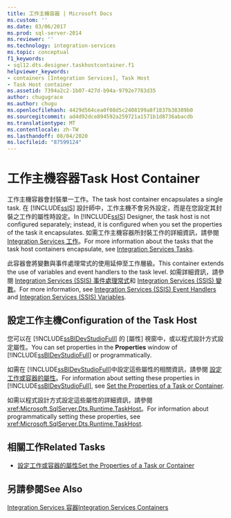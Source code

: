 ```yaml
---
title: 工作主機容器 | Microsoft Docs
ms.custom: ''
ms.date: 03/06/2017
ms.prod: sql-server-2014
ms.reviewer: ''
ms.technology: integration-services
ms.topic: conceptual
f1_keywords:
- sql12.dts.designer.taskhostcontainer.f1
helpviewer_keywords:
- containers [Integration Services], Task Host
- Task Host container
ms.assetid: 7394a2c2-1b07-427d-b94a-9792e7783d35
author: chugugrace
ms.author: chugu
ms.openlocfilehash: 4429d564cea0f08d5c2408199a8f1837b38389b0
ms.sourcegitcommit: ad4d92dce894592a259721a1571b1d8736abacdb
ms.translationtype: MT
ms.contentlocale: zh-TW
ms.lasthandoff: 08/04/2020
ms.locfileid: "87599124"
---
```

# <a name="task-host-container"></a><span data-ttu-id="bb86e-102">工作主機容器</span><span class="sxs-lookup"><span data-stu-id="bb86e-102">Task Host Container</span></span>
  <span data-ttu-id="bb86e-103">工作主機容器會封裝單一工作。</span><span class="sxs-lookup"><span data-stu-id="bb86e-103">The task host container encapsulates a single task.</span></span> <span data-ttu-id="bb86e-104">在 [!INCLUDE[ssIS](../../includes/ssis-md.md)] 設計師中，工作主機不會另外設定，而是在您設定其封裝之工作的屬性時設定。</span><span class="sxs-lookup"><span data-stu-id="bb86e-104">In [!INCLUDE[ssIS](../../includes/ssis-md.md)] Designer, the task host is not configured separately; instead, it is configured when you set the properties of the task it encapsulates.</span></span> <span data-ttu-id="bb86e-105">如需工作主機容器所封裝工作的詳細資訊，請參閱 [Integration Services 工作](integration-services-tasks.md)。</span><span class="sxs-lookup"><span data-stu-id="bb86e-105">For more information about the tasks that the task host containers encapsulate, see [Integration Services Tasks](integration-services-tasks.md).</span></span>  
  
 <span data-ttu-id="bb86e-106">此容器會將變數與事件處理常式的使用延伸至工作層級。</span><span class="sxs-lookup"><span data-stu-id="bb86e-106">This container extends the use of variables and event handlers to the task level.</span></span> <span data-ttu-id="bb86e-107">如需詳細資訊，請參閱 [Integration Services &#40;SSIS&#41; 事件處理常式](../integration-services-ssis-event-handlers.md)和 [Integration Services &#40;SSIS&#41; 變數](../integration-services-ssis-variables.md)。</span><span class="sxs-lookup"><span data-stu-id="bb86e-107">For more information, see [Integration Services &#40;SSIS&#41; Event Handlers](../integration-services-ssis-event-handlers.md) and [Integration Services &#40;SSIS&#41; Variables](../integration-services-ssis-variables.md).</span></span>  
  
## <a name="configuration-of-the-task-host"></a><span data-ttu-id="bb86e-108">設定工作主機</span><span class="sxs-lookup"><span data-stu-id="bb86e-108">Configuration of the Task Host</span></span>  
 <span data-ttu-id="bb86e-109">您可以在 [!INCLUDE[ssBIDevStudioFull](../../includes/ssbidevstudiofull-md.md)] 的 [屬性] 視窗中，或以程式設計方式設定屬性。</span><span class="sxs-lookup"><span data-stu-id="bb86e-109">You can set properties in the **Properties** window of [!INCLUDE[ssBIDevStudioFull](../../includes/ssbidevstudiofull-md.md)] or programmatically.</span></span>  
  
 <span data-ttu-id="bb86e-110">如需在 [!INCLUDE[ssBIDevStudioFull](../../includes/ssbidevstudiofull-md.md)]中設定這些屬性的相關資訊，請參閱 [設定工作或容器的屬性](../set-the-properties-of-a-task-or-container.md)。</span><span class="sxs-lookup"><span data-stu-id="bb86e-110">For information about setting these properties in [!INCLUDE[ssBIDevStudioFull](../../includes/ssbidevstudiofull-md.md)], see [Set the Properties of a Task or Container](../set-the-properties-of-a-task-or-container.md).</span></span>  
  
 <span data-ttu-id="bb86e-111">如需以程式設計方式設定這些屬性的詳細資訊，請參閱 <xref:Microsoft.SqlServer.Dts.Runtime.TaskHost>。</span><span class="sxs-lookup"><span data-stu-id="bb86e-111">For information about programmatically setting these properties, see <xref:Microsoft.SqlServer.Dts.Runtime.TaskHost>.</span></span>  
  
## <a name="related-tasks"></a><span data-ttu-id="bb86e-112">相關工作</span><span class="sxs-lookup"><span data-stu-id="bb86e-112">Related Tasks</span></span>  
  
-   [<span data-ttu-id="bb86e-113">設定工作或容器的屬性</span><span class="sxs-lookup"><span data-stu-id="bb86e-113">Set the Properties of a Task or Container</span></span>](../set-the-properties-of-a-task-or-container.md)  
  
## <a name="see-also"></a><span data-ttu-id="bb86e-114">另請參閱</span><span class="sxs-lookup"><span data-stu-id="bb86e-114">See Also</span></span>  
 [<span data-ttu-id="bb86e-115">Integration Services 容器</span><span class="sxs-lookup"><span data-stu-id="bb86e-115">Integration Services Containers</span></span>](integration-services-containers.md)  
  
  
